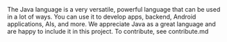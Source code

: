 <The Java programming language>
The Java language is a very versatile, powerful language that can be used in a lot of ways.
You can use it to develop apps, backend, Android applications, AIs, and more.
We appreciate Java as a great language and are happy to include it in this project.
To contribute, see contribute.md
